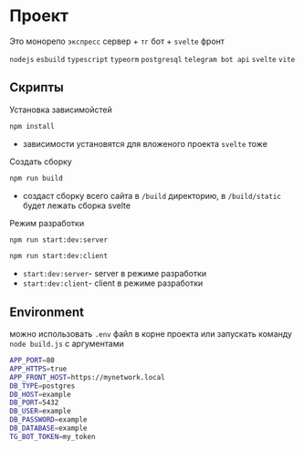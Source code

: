 # Проект
Это монорепо `экспресс` сервер + `тг` бот + `svelte` фронт

`nodejs` `esbuild` `typescript` `typeorm` `postgresql` `telegram bot api`
`svelte` `vite`
## Скрипты
Установка зависимойстей
```bash
npm install
```
* зависимости установятся для вложеного проекта `svelte` тоже

Создать сборку
```bash
npm run build
```
* создаст сборку всего сайта в `/build` директорию, в `/build/static` будет лежать сборка svelte

Режим разработки
```bash
npm run start:dev:server

npm run start:dev:client
```
* `start:dev:server`- server в режиме разработки
* `start:dev:client`- client в режиме разработки

## Environment
можно использовать `.env` файл в корне проекта или запускать команду `node build.js` с аргументами
```bash
APP_PORT=80
APP_HTTPS=true
APP_FRONT_HOST=https://mynetwork.local
DB_TYPE=postgres
DB_HOST=example
DB_PORT=5432
DB_USER=example
DB_PASSWORD=example
DB_DATABASE=example
TG_BOT_TOKEN=my_token
```